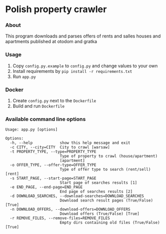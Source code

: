 # Polish property crawler

### About
This program downloads and parses offers of rents and salles houses and apartments published at otodom and gratka

### Usage
1. Copy `config.py.example` to `config.py` and change values to your own
2. Install requirements by `pip install -r requirements.txt`
3. Run `app.py`

### Docker
1. Create `config.py` next to the `Dockerfile`
2. Build and run `Dockerfile`

### Available command line options
```
Usage: app.py [options]

Options:
  -h, --help            show this help message and exit
  -c CITY, --city=CITY  City to crawl [warsaw]
  -t PROPERTY_TYPE, --type=PROPERTY_TYPE
                        Type of property to crawl (house/apartment)
                        [apartment]
  -o OFFER_TYPE, --offer-type=OFFER_TYPE
                        Type of offer type to search (rent/sell) [rent]
  -s START_PAGE, --start-page=START_PAGE
                        Start page of searches results [1]
  -e END_PAGE, --end-page=END_PAGE
                        End page of searches results [2]
  -d DOWNLOAD_SEARCHES, --download-searches=DOWNLOAD_SEARCHES
                        Download search result pages (True/False) [True]
  -n DOWNLOAD_OFFERS, --download-offers=DOWNLOAD_OFFERS
                        Download offers (True/False) [True]
  -r REMOVE_FILES, --remove-files=REMOVE_FILES
                        Empty dirs containing old files (True/False) [True]
```